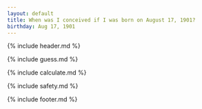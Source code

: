 ```yaml
---
layout: default
title: When was I conceived if I was born on August 17, 1901?
birthday: Aug 17, 1901
---
```


{% include header.md %}

{% include guess.md %}

{% include calculate.md %}

{% include safety.md %}

{% include footer.md %}



